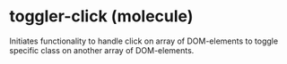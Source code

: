 # toggler-click (molecule)

Initiates functionality to handle click on array of DOM-elements to toggle specific class on another array of DOM-elements.
